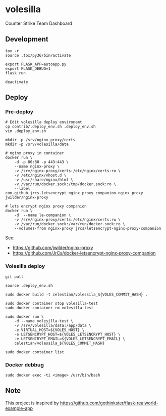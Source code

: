 volesilla
=========

Counter Strike Team Dashboard

Development
-----------

    tox -r
    source .tox/py36/bin/activate

    export FLASK_APP=autoapp.py
    export FLASK_DEBUG=1
    flask run

    deactivate

Deploy
------

### Pre-deploy

    # Edit volesilla deploy environemt
    cp contrib/.deploy_env.sh .deploy_env.sh
    vim .deploy_env.sh

    mkdir -p /srv/nginx-proxy/certs
    mkdir -p /srv/volesilla/data

    # nginx proxy in container
    docker run \
        -d -p 80:80 -p 443:443 \
        --name nginx-proxy \
        -v /srv/nginx-proxy/certs:/etc/nginx/certs:ro \
        -v /etc/nginx/vhost.d \
        -v /usr/share/nginx/html \
        -v /var/run/docker.sock:/tmp/docker.sock:ro \
        --label com.github.jrcs.letsencrypt_nginx_proxy_companion.nginx_proxy jwilder/nginx-proxy

    # lets encrypt nginx proxy companion
    docker run \
        -d  --name le-companion \
        -v /srv/nginx-proxy/certs:/etc/nginx/certs:rw \
        -v /var/run/docker.sock:/var/run/docker.sock:ro \
        --volumes-from nginx-proxy jrcs/letsencrypt-nginx-proxy-companion

See:

-   <https://github.com/jwilder/nginx-proxy>
-   <https://github.com/JrCs/docker-letsencrypt-nginx-proxy-companion>

### Volesilla deploy

    git pull

    source .deploy_env.sh

    sudo docker build -t celestian/volessila_${VOLES_COMMIT_HASH} .

    sudo docker container stop volesilla-test
    sudo docker container rm volesilla-test

    sudo docker run \
        -d --name volesilla-test \
        -v /srv/volesilla/data:/app/data \
        -e VIRTUAL_HOST=${VOLES_HOST} \
        -e LETSENCRYPT_HOST=${VOLES_LETSENCRYPT_HOST} \
        -e LETSENCRYPT_EMAIL=${VOLES_LETSENCRYPT_EMAIL} \
        celestian/volessila_${VOLES_COMMIT_HASH}

    sudo docker container list

### Docker debbug

    sudo docker exec -ti <image> /usr/bin/bash

Note
----

This project is inspired by <https://github.com/gothinkster/flask-realworld-example-app>
